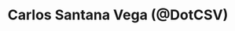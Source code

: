 ---
title: Carlos Santana Vega (@DotCSV)
image: images/team/dotcsv.png
description: Carlos Santana Vega, conocido como @DotCSV, es un experto en inteligencia artificial y aprendizaje automático. A través de su canal de YouTube y otras plataformas, explica conceptos complejos de AI y machine learning de una forma didáctica y fácil de entender.
alt: Imagen de Midudev
---